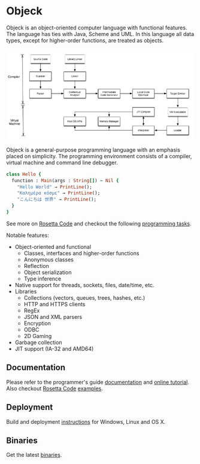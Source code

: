 # Objeck
Objeck is an object-oriented computer language with functional features. The language has ties with Java, Scheme and UML. In this language all data types, except for higher-order functions, are treated as objects.

![alt text](images/design2.png "Compiler & VM")

Objeck is a general-purpose programming language with an emphasis placed on simplicity. The programming environment consists of a compiler, virtual machine and command line debugger.

```ruby
class Hello {
  function : Main(args : String[]) ~ Nil {
    "Hello World" → PrintLine();
    "Καλημέρα κόσμε" → PrintLine();
    "こんにちは 世界" → PrintLine();
  }
}
```

See more on [Rosetta Code](http://rosettacode.org/wiki/Category:Objeck) and checkout the following [programming tasks](programs/rc).

Notable features:

* Object-oriented and functional
  * Classes, interfaces and higher-order functions
  * Anonymous classes 
  * Reflection 
  * Object serialization 
  * Type inference
* Native support for threads, sockets, files, date/time, etc.
* Libraries 
  *  Collections (vectors, queues, trees, hashes, etc.)
  *  HTTP and HTTPS clients
  *  RegEx
  *  JSON and XML parsers
  *  Encryption
  *  ODBC
  *  2D Gaming
* Garbage collection
* JIT support (IA-32 and AMD64)

## Documentation
Please refer to the programmer's guide [documentation](http://www.objeck.org/documentation/) and [online tutorial](http://www.objeck.org/tutorial/). Also checkout [Rosetta Code](http://rosettacode.org/wiki/Category:Objeck) [examples](programs/rc).

## Deployment

Build and deployment [instructions](http://www.objeck.org/developers/) for Windows, Linux and OS X. 

## Binaries
Get the latest [binaries](https://sourceforge.net/projects/objeck-lang/).
